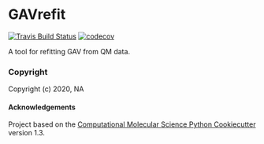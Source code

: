 GAVrefit
==============================
[//]: # (Badges)
[![Travis Build Status](https://travis-ci.com/REPLACE_WITH_OWNER_ACCOUNT/GAVrefit.svg?branch=master)](https://travis-ci.com/REPLACE_WITH_OWNER_ACCOUNT/GAVrefit)
[![codecov](https://codecov.io/gh/REPLACE_WITH_OWNER_ACCOUNT/GAVrefit/branch/master/graph/badge.svg)](https://codecov.io/gh/REPLACE_WITH_OWNER_ACCOUNT/GAVrefit/branch/master)


A tool for refitting GAV from QM data.

### Copyright

Copyright (c) 2020, NA


#### Acknowledgements
 
Project based on the 
[Computational Molecular Science Python Cookiecutter](https://github.com/molssi/cookiecutter-cms) version 1.3.
